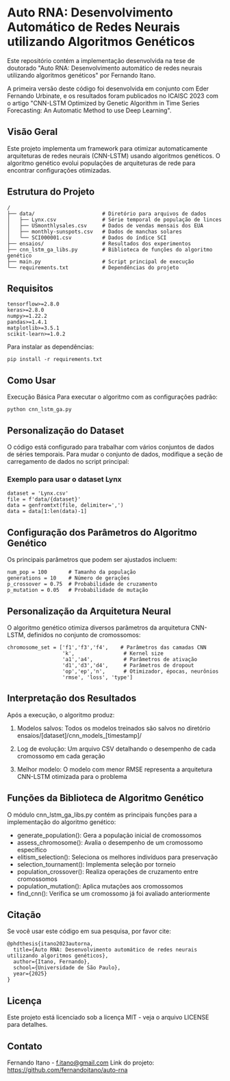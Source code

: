 # Auto RNA: Desenvolvimento Automático de Redes Neurais utilizando Algoritmos Genéticos

Este repositório contém a implementação desenvolvida na tese de doutorado "Auto RNA: Desenvolvimento automático de redes neurais utilizando algoritmos genéticos" por Fernando Itano.

A primeira versão deste código foi desenvolvida em conjunto com Eder Fernando Urbinate, e os resultados foram publicados no ICAISC 2023 com o artigo "CNN-LSTM Optimized by Genetic Algorithm in Time Series Forecasting: An Automatic Method to use Deep Learning".

## Visão Geral
Este projeto implementa um framework para otimizar automaticamente arquiteturas de redes neurais (CNN-LSTM) usando algoritmos genéticos. O algoritmo genético evolui populações de arquiteturas de rede para encontrar configurações otimizadas.

## Estrutura do Projeto
```
/
├── data/                      # Diretório para arquivos de dados
│   ├── Lynx.csv               # Série temporal de população de linces
│   ├── USmonthlysales.csv     # Dados de vendas mensais dos EUA
│   ├── monthly-sunspots.csv   # Dados de manchas solares
│   └── SCI000001.csv          # Dados do índice SCI
├── ensaios/                   # Resultados dos experimentos
├── cnn_lstm_ga_libs.py        # Biblioteca de funções do algoritmo genético
├── main.py                    # Script principal de execução
└── requirements.txt           # Dependências do projeto
```

## Requisitos
```
tensorflow>=2.8.0
keras>=2.8.0
numpy>=1.22.2
pandas>=1.4.1
matplotlib>=3.5.1
scikit-learn>=1.0.2
```

Para instalar as dependências:
```
pip install -r requirements.txt
```

## Como Usar
Execução Básica
Para executar o algoritmo com as configurações padrão:
```
python cnn_lstm_ga.py
```

## Personalização do Dataset
O código está configurado para trabalhar com vários conjuntos de dados de séries temporais. Para mudar o conjunto de dados, modifique a seção de carregamento de dados no script principal:

### Exemplo para usar o dataset Lynx
```
dataset = 'Lynx.csv'
file = f'data/{dataset}'
data = genfromtxt(file, delimiter=',')
data = data[1:len(data)-1]
```

## Configuração dos Parâmetros do Algoritmo Genético
Os principais parâmetros que podem ser ajustados incluem:

```
num_pop = 100       # Tamanho da população
generations = 10    # Número de gerações
p_crossover = 0.75  # Probabilidade de cruzamento
p_mutation = 0.05   # Probabilidade de mutação
```

## Personalização da Arquitetura Neural
O algoritmo genético otimiza diversos parâmetros da arquitetura CNN-LSTM, definidos no conjunto de cromossomos:
```
chromosome_set = ['f1','f3','f4',    # Parâmetros das camadas CNN
                  'k',                # Kernel size
                  'a1','a4',          # Parâmetros de ativação
                  'd1','d3','d4',     # Parâmetros de dropout
                  'op','ep','n',      # Otimizador, épocas, neurônios
                  'rmse', 'loss', 'type']
```

## Interpretação dos Resultados
Após a execução, o algoritmo produz:

1. Modelos salvos: Todos os modelos treinados são salvos no diretório ensaios/[dataset]/cnn_models_[timestamp]/

2. Log de evolução: Um arquivo CSV detalhando o desempenho de cada cromossomo em cada geração

3. Melhor modelo: O modelo com menor RMSE representa a arquitetura CNN-LSTM otimizada para o problema

## Funções da Biblioteca de Algoritmo Genético
O módulo cnn_lstm_ga_libs.py contém as principais funções para a implementação do algoritmo genético:

- generate_population(): Gera a população inicial de cromossomos
- assess_chromosome(): Avalia o desempenho de um cromossomo específico
- elitism_selection(): Seleciona os melhores indivíduos para preservação
- selection_tournament(): Implementa seleção por torneio
- population_crossover(): Realiza operações de cruzamento entre cromossomos
- population_mutation(): Aplica mutações aos cromossomos
- find_cnn(): Verifica se um cromossomo já foi avaliado anteriormente

## Citação
Se você usar este código em sua pesquisa, por favor cite:

```
@phdthesis{itano2023autorna,
  title={Auto RNA: Desenvolvimento automático de redes neurais utilizando algoritmos genéticos},
  author={Itano, Fernando},
  school={Universidade de São Paulo},
  year={2025}
}
```

## Licença
Este projeto está licenciado sob a licença MIT - veja o arquivo LICENSE para detalhes.

## Contato
Fernando Itano - f.itano@gmail.com
Link do projeto: https://github.com/fernandoitano/auto-rna
